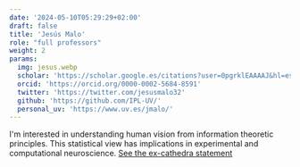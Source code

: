 ```yaml
---
date: '2024-05-10T05:29:29+02:00'
draft: false
title: 'Jesús Malo'
role: "full professors"
weight: 2
params:
  img: jesus.webp
  scholar: 'https://scholar.google.es/citations?user=0pgrklEAAAAJ&hl=es'
  orcid: 'https://orcid.org/0000-0002-5684-8591'
  twitter: 'https://twitter.com/jesusmalo32'
  github: 'https://github.com/IPL-UV/'
  personal_uv: 'https://www.uv.es/jmalo/'
---
```




I'm interested in understanding human vision from information theoretic principles. This statistical view has implications in experimental and computational neuroscience. [See the ex-cathedra statement](https://isp.uv.es/excathedra.html)

